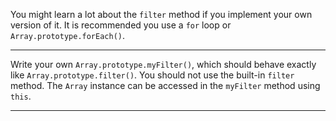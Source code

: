 <div class="challenge-instructions functional-programming"><div><section id="description">
<p>You might learn a lot about the <code>filter</code> method if you implement your own version of it. It is recommended you use a <code>for</code> loop or <code>Array.prototype.forEach()</code>.</p>
</section></div><hr/><div><section id="instructions">
<p>Write your own <code>Array.prototype.myFilter()</code>, which should behave exactly like <code>Array.prototype.filter()</code>. You should not use the built-in <code>filter</code> method. The <code>Array</code> instance can be accessed in the <code>myFilter</code> method using <code>this</code>.</p>
</section></div><hr/></div>